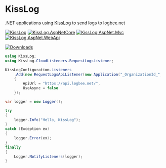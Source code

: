 # KissLog

.NET applications using [KissLog](https://github.com/catalingavan/KissLog.Sdk) to send logs to logbee.net

[![KissLog](https://img.shields.io/nuget/v/KissLog.svg?style=flat-square&label=KissLog)](https://www.nuget.org/packages?q=kisslog)
[![KissLog.AspNetCore](https://img.shields.io/nuget/v/KissLog.AspNetCore.svg?style=flat-square&label=KissLog.AspNetCore)](https://www.nuget.org/packages?q=kisslog)
[![KissLog.AspNet.Mvc](https://img.shields.io/nuget/v/KissLog.KissLog.AspNet.Mvc.svg?style=flat-square&label=KissLog.AspNet.Mvc)](https://www.nuget.org/packages?q=kisslog)
[![KissLog.AspNet.WebApi](https://img.shields.io/nuget/v/KissLog.KissLog.AspNet.WebApi.svg?style=flat-square&label=KissLog.AspNet.WebApi)](https://www.nuget.org/packages?q=kisslog)

[![Downloads](https://img.shields.io/nuget/dt/KissLog.AspNetCore.svg?style=flat-square&label=Downloads)](https://www.nuget.org/packages?q=kisslog)

```csharp
using KissLog;
using KissLog.CloudListeners.RequestLogsListener;

KissLogConfiguration.Listeners
    .Add(new RequestLogsApiListener(new Application("_OrganizationId_", "_ApplicationId_"))
    {
        ApiUrl = "https://api.logbee.net/",
        UseAsync = false
    });

var logger = new Logger();

try
{
    logger.Info("Hello, KissLog");
}
catch (Exception ex)
{
    logger.Error(ex);
}
finally
{
    Logger.NotifyListeners(logger);
}
```
